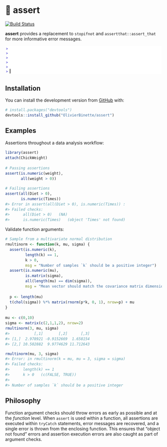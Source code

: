 
<!-- README.md is generated from README.Rmd. Please edit that file -->

# :eyes: assert

<!-- badges: start -->

[![Build
Status](https://travis-ci.org/OlivierBinette/assert.svg?branch=master)](https://travis-ci.org/OlivierBinette/assert)
<!-- badges: end -->

**assert** provides a replacement to `stopifnot` and
`assertthat::assert_that` for more informative error messages.

<img src="gif.gif" width="700">

## Installation

<!--You can install the released version of assert from [CRAN](https://CRAN.R-project.org) with:

``` r
install.packages("assert")
```

And the development version from [GitHub](https://github.com/) with:
-->

You can install the development version from
[GitHub](https://github.com/) with:

``` r
# install.packages("devtools")
devtools::install_github("OlivierBinette/assert")
```

## Examples

Assertions throughout a data analysis workflow:

``` r
library(assert)
attach(ChickWeight)

# Passing assertions
assert(is.numeric(weight),
       all(weight > 0))
```

``` r
# Failing assertions
assert(all(Diet > 0),
       is.numeric(Times))
#> Error in assert(all(Diet > 0), is.numeric(Times)) : 
#> Failed checks: 
#>      all(Diet > 0)   (NA)
#>      is.numeric(Times)   (object 'Times' not found)
```

Validate function arguments:

``` r
# Sample from a multivariate normal distribution
rmultinorm <- function(k, mu, sigma) {
  assert(is.numeric(k),
         length(k) == 1,
         k > 0,
         msg = "Number of samples `k` should be a positive integer")
  assert(is.numeric(mu),
         is.matrix(sigma),
         all(length(mu) == dim(sigma)),
         msg = "Mean vector should match the covariance matrix dimensions.")

  p <- length(mu)
  t(chol(sigma)) %*% matrix(rnorm(p*k, 0, 1), nrow=p) + mu
}

mu <- c(0,10)
sigma <- matrix(c(2,1,1,2), nrow=2)
rmultinorm(3, mu, sigma)
#>           [,1]       [,2]      [,3]
#> [1,]  2.978921 -0.9152669  1.658154
#> [2,] 10.502882  9.9774629 11.712643
```

``` r
rmultinorm(mu, 3, sigma)
#> Error: in rmultinorm(k = mu, mu = 3, sigma = sigma)
#> Failed checks: 
#>      length(k) == 1
#>      k > 0   (c(FALSE, TRUE))
#>
#> Number of samples `k` should be a positive integer 
```

## Philosophy

Function argument checks should throw errors as early as possible and at
the *function* level. When `assert` is used within a function, all
assertions are executed within `tryCatch` statements, error messages are
recovered, and a single error is thrown from the enclosing function.
This ensures that “object not found” errors and assertion execution
errors are also caught as part of argument checks.
